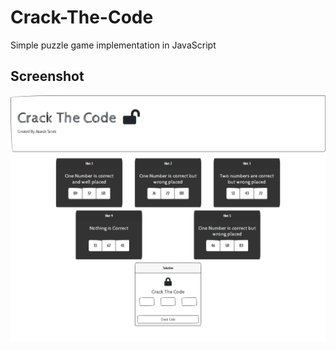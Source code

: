 # Crack-The-Code
Simple puzzle game implementation in JavaScript

## Screenshot
<img src="screenshot.png?raw=true" alt="Screenshot" width="1000">
